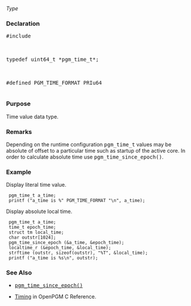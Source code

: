 _Type_
### Declaration ###
<pre>
#include <pgm/pgm.h><br>
<br>
typedef uint64_t *pgm_time_t*;<br>
<br>
#defined PGM_TIME_FORMAT PRIu64<br>
</pre>

### Purpose ###
Time value data type.

### Remarks ###
Depending on the runtime configuration <tt>pgm_time_t</tt> values may be absolute of offset to a particular time such as startup of the active core.  In order to calculate absolute time use <tt>pgm_time_since_epoch()</tt>.

### Example ###
Display literal time value.
```
 pgm_time_t a_time;
 printf ("a_time is %" PGM_TIME_FORMAT "\n", a_time);
```
Display absolute local time.
```
 pgm_time_t a_time;
 time_t epoch_time;
 struct tm local_time;
 char outstr[1024];
 pgm_time_since_epoch (&a_time, &epoch_time);
 localtime_r (&epoch_time, &local_time);
 strftime (outstr, sizeof(outstr), "%T", &local_time);
 printf ("a_time is %s\n", outstr);
```

### See Also ###
  * <tt><a href='OpenPgm3CReferencePgmTimeSinceEpoch.md'>pgm_time_since_epoch()</a></tt><br>
<ul><li><a href='OpenPgm3CReferenceTiming.md'>Timing</a> in OpenPGM C Reference.